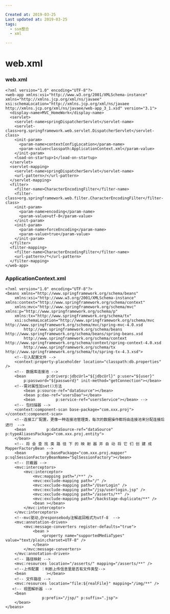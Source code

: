 ```yaml
---

Created at: 2019-03-25
Last updated at: 2019-03-25
tags: 
  - ssm整合
  - xml

---
```


# web.xml


### web.xml

    <?xml version="1.0" encoding="UTF-8"?>
    <web-app xmlns:xsi="http://www.w3.org/2001/XMLSchema-instance" xmlns="http://xmlns.jcp.org/xml/ns/javaee" xsi:schemaLocation="http://xmlns.jcp.org/xml/ns/javaee http://xmlns.jcp.org/xml/ns/javaee/web-app_3_1.xsd" version="3.1">
      <display-name>MVC_HomeWork</display-name>
      <servlet>
        <servlet-name>springDispatcherServlet</servlet-name>
        <servlet-class>org.springframework.web.servlet.DispatcherServlet</servlet-class>
        <init-param>
          <param-name>contextConfigLocation</param-name>
          <param-value>classpath:ApplicationContext.xml</param-value>
        </init-param>
        <load-on-startup>1</load-on-startup>
      </servlet>
      <servlet-mapping>
        <servlet-name>springDispatcherServlet</servlet-name>
        <url-pattern>/</url-pattern>
      </servlet-mapping>
      <filter>
        <filter-name>CharacterEncodingFilter</filter-name>
        <filter-class>org.springframework.web.filter.CharacterEncodingFilter</filter-class>
        <init-param>
          <param-name>encoding</param-name>
          <param-value>utf-8</param-value>
        </init-param>
        <init-param>
          <param-name>forceEncoding</param-name>
          <param-value>true</param-value>
        </init-param>
      </filter>
      <filter-mapping>
        <filter-name>CharacterEncodingFilter</filter-name>
        <url-pattern>/*</url-pattern>
      </filter-mapping>
    </web-app>


### ApplicationContext.xml

    <?xml version="1.0" encoding="UTF-8"?>
    <beans xmlns="http://www.springframework.org/schema/beans"
        xmlns:xsi="http://www.w3.org/2001/XMLSchema-instance" xmlns:context="http://www.springframework.org/schema/context"
        xmlns:mvc="http://www.springframework.org/schema/mvc" xmlns:p="http://www.springframework.org/schema/p"
        xmlns:tx="http://www.springframework.org/schema/tx"
        xsi:schemaLocation="http://www.springframework.org/schema/mvc http://www.springframework.org/schema/mvc/spring-mvc-4.0.xsd
            http://www.springframework.org/schema/beans http://www.springframework.org/schema/beans/spring-beans.xsd
            http://www.springframework.org/schema/context http://www.springframework.org/schema/context/spring-context-4.0.xsd
            http://www.springframework.org/schema/tx http://www.springframework.org/schema/tx/spring-tx-4.3.xsd">
        <!--引入配置文件 -->
        <context:property-placeholder location="classpath:db.properties" />
        <!-- 数据库连接池 -->
        <bean         p:driverp:jdbcUrl="${jdbcUrl}" p:user="${user}"
            p:password="${password}" init-method="getConnection"></bean>
        <!--需对属性加set()方法 
            <bean p:source-ref="dataSource"></bean>
            <bean p:dao-ref="usersDao"></bean>
            <bean         p:service-ref="usersService"></bean> -->
        <!-- 包扫描器 -->
        <context:component-scan base-package="com.xxx.proj"></context:component-scan>
        <!--连接工厂配置，更像一种连接池管理类，每次的数据操作都将由连接池来分配连接后进行  -->
        <bean         p:dataSource-ref="dataSource" p:typeAliasesPackage="com.xxx.proj.entity">
        </bean>
        <!-- 将 会 查 找 类 路 径 下 的 映 射 器 并 自 动 将 它 们 创 建 成 MapperFactoryBean -->
        <bean         p:basePackage="com.xxx.proj.mapper" p:sqlSessionFactoryBeanName="SqlSessionFactory"></bean>
        <!-- 拦截器 -->
        <mvc:interceptors>
            <mvc:interceptor>
                <mvc:mapping path="/**" />
                <mvc:exclude-mapping path="/" />
                <mvc:exclude-mapping path="/UserLogin" />
                <mvc:exclude-mapping path="/jsp/userlogin.jsp" />
                <mvc:exclude-mapping path="/asserts/**" />
                <mvc:exclude-mapping path="/backstage-duplicate/**" />
                <bean ></bean>
            </mvc:interceptor>
        </mvc:interceptors>
        <!--mvc驱动,@responsebody注解返回格式为utf-8  -->
        <mvc:annotation-driven>
            <mvc:message-converters register-defaults="true">
                <bean >
                    <property name="supportedMediaTypes" value="text/plain;charset=UTF-8" />
                </bean>
            </mvc:message-converters>
        </mvc:annotation-driven>
        <!-- 路径映射 -->
        <mvc:resources location="/asserts/" mapping="/asserts/**" />
        <!--上传配置 ：判断上传信息里是否有文件类型-->
        <bean         ></bean>
        <!-- 文件路径 -->
        <mvc:resources location="file:${realFile}" mapping="/img/**" />
       <!-- 视图解析器 -->
        <bean
                    p:prefix="/jsp/" p:suffix=".jsp">
        </bean>
    </beans>




